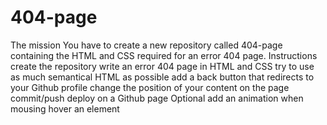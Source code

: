 # 404-page
The mission  You have to create a new repository called 404-page containing the HTML and CSS required for an error 404 page. Instructions      create the repository      write an error 404 page in HTML and CSS      try to use as much semantical HTML as possible      add a back button that redirects to your Github profile      change the position of your content on the page      commit/push      deploy on a Github page  Optional      add an animation when mousing hover an element
